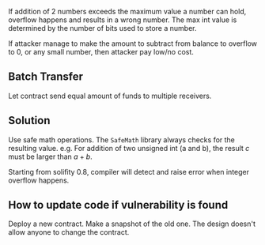 If addition of 2 numbers exceeds the maximum value a number can hold, overflow happens and results in a wrong number. The max int value is determined by the number of bits used to store a number.

If attacker manage to make the amount to subtract from balance to overflow to 0, or any small number, then attacker pay low/no cost. 
## Batch Transfer
Let contract send equal amount of funds to multiple receivers. 

## Solution
Use safe math operations. The `SafeMath` library always checks for the resulting value.
e.g. For addition of two unsigned int (a and b), the result $c$ must be larger than $a+b$.

Starting from solifity 0.8, compiler will detect and raise error when integer overflow happens.

## How to update code if vulnerability is found
Deploy a new contract. Make a snapshot of the old one. The design doesn't allow anyone to change the contract. 

